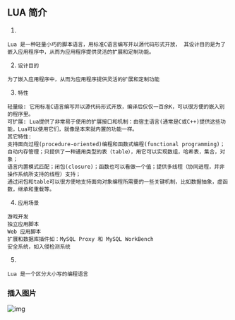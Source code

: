 ## LUA 简介
1. 
```
Lua 是一种轻量小巧的脚本语言，用标准C语言编写并以源代码形式开放， 其设计目的是为了嵌入应用程序中，从而为应用程序提供灵活的扩展和定制功能。
```
2. `设计目的`
```
为了嵌入应用程序中，从而为应用程序提供灵活的扩展和定制功能
```
3. `特性`
```
轻量级: 它用标准C语言编写并以源代码形式开放，编译后仅仅一百余K，可以很方便的嵌入别的程序里。
可扩展: Lua提供了非常易于使用的扩展接口和机制：由宿主语言(通常是C或C++)提供这些功能，Lua可以使用它们，就像是本来就内置的功能一样。
其它特性:
支持面向过程(procedure-oriented)编程和函数式编程(functional programming)；
自动内存管理；只提供了一种通用类型的表（table），用它可以实现数组，哈希表，集合，对象；
语言内置模式匹配；闭包(closure)；函数也可以看做一个值；提供多线程（协同进程，并非操作系统所支持的线程）支持；
通过闭包和table可以很方便地支持面向对象编程所需要的一些关键机制，比如数据抽象，虚函数，继承和重载等。
```
4. `应用场景`
```
游戏开发
独立应用脚本
Web 应用脚本
扩展和数据库插件如：MySQL Proxy 和 MySQL WorkBench
安全系统，如入侵检测系统
```
5. 
```
Lua 是一个区分大小写的编程语言
```
### 插入图片
 ![img](http://image.baidu.com/search/detail?ct=503316480&z=0&ipn=d&word=%E5%9B%BE%E7%89%87&hs=0&pn=0&spn=0&di=102201372350&pi=0&rn=1&tn=baiduimagedetail&is=0%2C0&ie=utf-8&oe=utf-8&cl=2&lm=-1&cs=4195805644%2C827754888&os=1974553739%2C2238405713&simid=3348721995%2C380165808&adpicid=0&lpn=0&ln=30&fr=ala&fm=&sme=&cg=&bdtype=0&oriquery=&objurl=http%3A%2F%2Fi-3.yiwan.com%2F2017%2F4%2F24%2F60ec4a83-1eb8-4c96-8b26-c50af6bfe18f.jpg&fromurl=ippr_z2C%24qAzdH3FAzdH3Fooo_z%26e3Bytowg_z%26e3Bv54AzdH3Fip4scAzdH3Fd8lnmlAzdH3F&gsm=0)